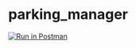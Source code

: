 # parking_manager

[![Run in Postman](https://run.pstmn.io/button.svg)](https://app.getpostman.com/run-collection/125c685aa850b540163f)
